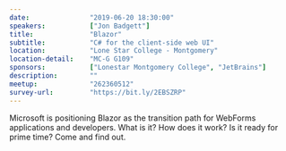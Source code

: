 ```yaml
---
date:               "2019-06-20 18:30:00"
speakers:           ["Jon Badgett"]
title:              "Blazor"
subtitle:           "C# for the client-side web UI"
location:           "Lone Star College - Montgomery"
location-detail:    "MC-G G109"
sponsors:           ["Lonestar Montgomery College", "JetBrains"]
description:        ""
meetup:             "262360512"
survey-url:         "https://bit.ly/2EBSZRP"
---
```


Microsoft is positioning Blazor as the transition path for WebForms applications and developers. What is it? How does it work? Is it ready for prime time? Come and find out.
